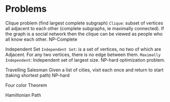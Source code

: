 # Problems

Clique problem (find largest complete subgraph)
`Clique`: subset of vertices all adjacent to each other (complete subgraphs, ie maximally connected). If the graph is a social network then the clique can be viewed as people who all know each other. NP-Complete

Independent Set
`Independent Set`: is a set of vertices, no two of which are Adjacent. For any two vertices, there is no edge between them. 
`Maximally Independent`: Independent set of largest size. NP-hard optimization problem. 

Travelling Salesman
Given a list of cities, visit each once and return to start (taking shortest path) NP-hard

Four color Theorem

Hamiltonian Path
